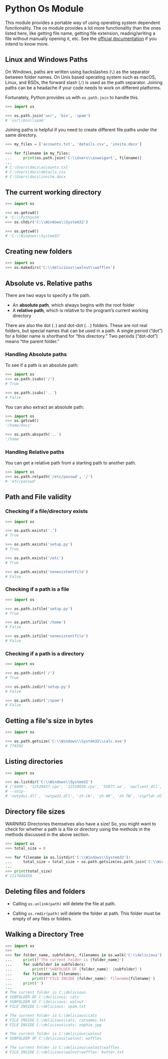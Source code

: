 Python Os Module
===

This module provides a portable way of using operating system dependent functionality.
The os module provides a lot more functionality than the ones listed here, like getting file name, getting file extension, reading/writing a file without manually opening it, etc. See the <a target="_blank" href="https://docs.python.org/3/library/pathlib.html">official documentation</a> if you intend to know more.

## Linux and Windows Paths

On Windows, paths are written using backslashes (`\`) as the separator between
folder names. On Unix based operating system such as macOS, Linux, and BSDs,
the forward slash (`/`) is used as the path separator. Joining paths can be
a headache if your code needs to work on different platforms.

Fortunately, Python provides us with `os.path.join` to handle this.

```python
>>> import os

>>> os.path.join('usr', 'bin', 'spam')
# 'usr\\bin\\spam'
```

Joining paths is helpful if you need to create different file paths under
the same directory.

```python
>>> my_files = ['accounts.txt', 'details.csv', 'invite.docx']

>>> for filename in my_files:
...     print(os.path.join('C:\\Users\\asweigart', filename))
...
# C:\Users\docs\accounts.txt
# C:\Users\docs\details.csv
# C:\Users\docs\invite.docx
```

## The current working directory

```python
>>> import os

>>> os.getcwd()
# 'C:\\Python34'
>>> os.chdir('C:\\Windows\\System32')

>>> os.getcwd()
# 'C:\\Windows\\System32'
```

## Creating new folders

```python
>>> import os
>>> os.makedirs('C:\\delicious\\walnut\\waffles')
```

## Absolute vs. Relative paths

There are two ways to specify a file path.

- An **absolute path**, which always begins with the root folder
- A **relative path**, which is relative to the program’s current working directory

There are also the dot (`.`) and dot-dot (`..`) folders. These are not real folders, but special names that can be used in a path. A single period (“dot”) for a folder name is shorthand for “this directory.” Two periods (“dot-dot”) means “the parent folder.”

### Handling Absolute paths

To see if a path is an absolute path:

```python
>>> import os
>>> os.path.isabs('/')
# True

>>> os.path.isabs('..')
# False
```

You can also extract an absolute path:

```python
>>> import os
>>> os.getcwd()
'/home/docs'

>>> os.path.abspath('..')
'/home'
```

### Handling Relative paths

You can get a relative path from a starting path to another path.

```python
>>> import os
>>> os.path.relpath('/etc/passwd', '/')
# 'etc/passwd'
```

## Path and File validity

### Checking if a file/directory exists

```python
>>> import os

>>> os.path.exists('.')
# True

>>> os.path.exists('setup.py')
# True

>>> os.path.exists('/etc')
# True

>>> os.path.exists('nonexistentfile')
# False
```

### Checking if a path is a file

```python
>>> import os

>>> os.path.isfile('setup.py')
# True

>>> os.path.isfile('/home')
# False

>>> os.path.isfile('nonexistentfile')
# False
```

### Checking if a path is a directory

```python
>>> import os

>>> os.path.isdir('/')
# True

>>> os.path.isdir('setup.py')
# False

>>> os.path.isdir('/spam')
# False
```

## Getting a file's size in bytes

```python
>>> import os

>>> os.path.getsize('C:\\Windows\\System32\\calc.exe')
# 776192
```

## Listing directories

```python
>>> import os

>>> os.listdir('C:\\Windows\\System32')
# ['0409', '12520437.cpx', '12520850.cpx', '5U877.ax', 'aaclient.dll',
# --snip--
# 'xwtpdui.dll', 'xwtpw32.dll', 'zh-CN', 'zh-HK', 'zh-TW', 'zipfldr.dll']
```

## Directory file sizes

<base-warning>
  <base-warning-title>
    WARNING
  </base-warning-title>
  <base-warning-content>
    Directories themselves also have a size! So, you might want to check for whether a path is a file or directory using the methods in the methods discussed in the above section.
  </base-warning-content>
</base-warning>

```python
>>> import os
>>> total_size = 0

>>> for filename in os.listdir('C:\\Windows\\System32'):
...     total_size = total_size + os.path.getsize(os.path.join('C:\\Windows\\System32', filename))
...
>>> print(total_size)
# 1117846456
```

## Deleting files and folders

- Calling `os.unlink(path)` will delete the file at path.

- Calling `os.rmdir(path)` will delete the folder at path. This folder must be empty of any files or folders.

## Walking a Directory Tree

```python
>>> import os
>>>
>>> for folder_name, subfolders, filenames in os.walk('C:\\delicious'):
...     print(f'The current folder is {folder_name}')
...     for subfolder in subfolders:
...         print(f'SUBFOLDER OF {folder_name}: {subfolder}')
...     for filename in filenames:
...         print(f'FILE INSIDE {folder_name}: filename{filename}')
...     print('')
...
# The current folder is C:\delicious
# SUBFOLDER OF C:\delicious: cats
# SUBFOLDER OF C:\delicious: walnut
# FILE INSIDE C:\delicious: spam.txt

# The current folder is C:\delicious\cats
# FILE INSIDE C:\delicious\cats: catnames.txt
# FILE INSIDE C:\delicious\cats: zophie.jpg

# The current folder is C:\delicious\walnut
# SUBFOLDER OF C:\delicious\walnut: waffles

# The current folder is C:\delicious\walnut\waffles
# FILE INSIDE C:\delicious\walnut\waffles: butter.txt
```
